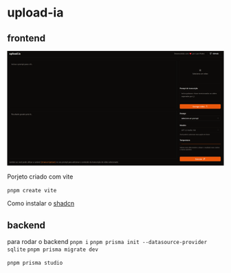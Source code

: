 # upload-ia
## frontend 

![Projeto](./upload-ia-web/public/upload-ia-web.png "Interface do Projeto")

Porjeto criado com vite 

```pnpm create vite```

Como instalar o [shadcn](https://ui.shadcn.com/docs/installation/vite)

## backend

para rodar o backend 
```pnpm i```
```pnpm prisma init --datasource-provider sqlite```
```pnpm prisma migrate dev```

```pnpm prisma studio ```

